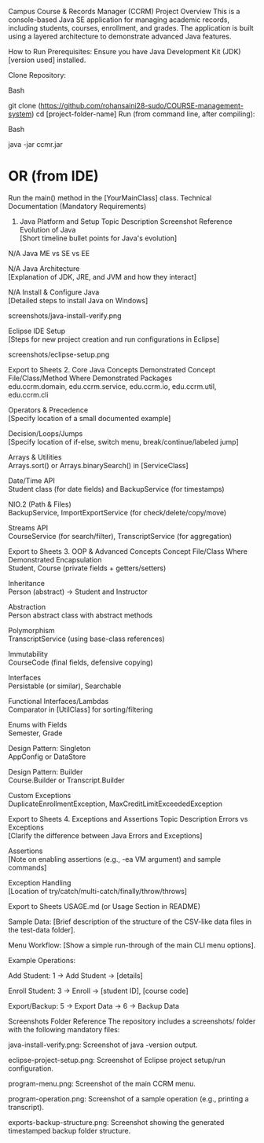 Campus Course & Records Manager (CCRM)
Project Overview
This is a console-based Java SE application for managing academic records, including students, courses, enrollment, and grades. The application is built using a layered architecture to demonstrate advanced Java features.

How to Run
Prerequisites: Ensure you have Java Development Kit (JDK) [version used] installed.

Clone Repository:

Bash

git clone (https://github.com/rohansaini28-sudo/COURSE-management-system)
cd [project-folder-name]
Run (from command line, after compiling):

Bash

java -jar ccmr.jar
# OR (from IDE)
Run the main() method in the [YourMainClass] class.
Technical Documentation (Mandatory Requirements)
1. Java Platform and Setup
Topic	Description	Screenshot Reference
Evolution of Java		
[Short timeline bullet points for Java's evolution] 

N/A
Java ME vs SE vs EE		


N/A
Java Architecture		
[Explanation of JDK, JRE, and JVM and how they interact] 

N/A
Install & Configure Java		
[Detailed steps to install Java on Windows] 

screenshots/java-install-verify.png 

Eclipse IDE Setup		
[Steps for new project creation and run configurations in Eclipse] 

screenshots/eclipse-setup.png 


Export to Sheets
2. Core Java Concepts Demonstrated
Concept	File/Class/Method Where Demonstrated
Packages		
edu.ccrm.domain, edu.ccrm.service, edu.ccrm.io, edu.ccrm.util, edu.ccrm.cli 

Operators & Precedence		
[Specify location of a small documented example] 

Decision/Loops/Jumps		
[Specify location of if-else, switch menu, break/continue/labeled jump] 


Arrays & Utilities		
Arrays.sort() or Arrays.binarySearch() in [ServiceClass] 

Date/Time API		
Student class (for date fields) and BackupService (for timestamps) 


NIO.2 (Path & Files)		
BackupService, ImportExportService (for check/delete/copy/move) 

Streams API		
CourseService (for search/filter), TranscriptService (for aggregation) 



Export to Sheets
3. OOP & Advanced Concepts
Concept	File/Class Where Demonstrated
Encapsulation		
Student, Course (private fields + getters/setters) 

Inheritance		
Person (abstract) → Student and Instructor 

Abstraction		
Person abstract class with abstract methods 

Polymorphism		
TranscriptService (using base-class references) 

Immutability		
CourseCode (final fields, defensive copying) 

Interfaces		
Persistable (or similar), Searchable<T> 

Functional Interfaces/Lambdas		
Comparator in [UtilClass] for sorting/filtering 

Enums with Fields		
Semester, Grade 

Design Pattern: Singleton		
AppConfig or DataStore 

Design Pattern: Builder		
Course.Builder or Transcript.Builder 

Custom Exceptions		
DuplicateEnrollmentException, MaxCreditLimitExceededException 


Export to Sheets
4. Exceptions and Assertions
Topic	Description
Errors vs Exceptions		
[Clarify the difference between Java Errors and Exceptions] 

Assertions		
[Note on enabling assertions (e.g., -ea VM argument) and sample commands] 


Exception Handling		
[Location of try/catch/multi-catch/finally/throw/throws] 


Export to Sheets
USAGE.md (or Usage Section in README)

Sample Data: [Brief description of the structure of the CSV-like data files in the test-data folder].


Menu Workflow: [Show a simple run-through of the main CLI menu options].


Example Operations:

Add Student: 1 -> Add Student -> [details]

Enroll Student: 3 -> Enroll -> [student ID], [course code]


Export/Backup: 5 -> Export Data -> 6 -> Backup Data 

Screenshots Folder Reference
The repository includes a screenshots/ folder with the following mandatory files:


java-install-verify.png: Screenshot of java -version output.


eclipse-project-setup.png: Screenshot of Eclipse project setup/run configuration.


program-menu.png: Screenshot of the main CCRM menu.


program-operation.png: Screenshot of a sample operation (e.g., printing a transcript).


exports-backup-structure.png: Screenshot showing the generated timestamped backup folder structure.